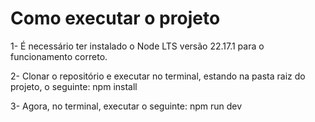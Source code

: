 # Como executar o projeto

1- É necessário ter instalado o Node LTS versão 22.17.1 para o funcionamento correto.

2- Clonar o repositório e executar no terminal, estando na pasta raiz do projeto, o seguinte: npm install

3- Agora, no terminal, executar o seguinte: npm run dev
